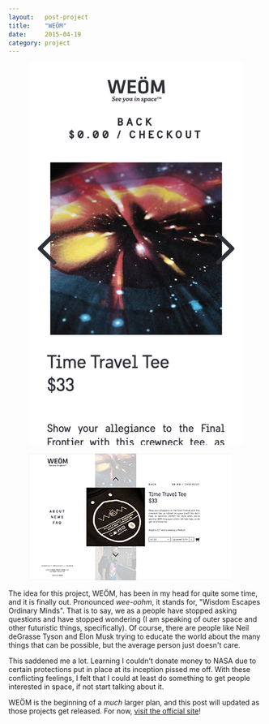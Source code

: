 ```yaml
---
layout:   post-project
title:    "WEÖM"
date:     2015-04-19
category: project
---
```


<div class="l-wrap">
  <figure class="project__iphone">
    <img src="/images/projects/weom/iphone-01.jpg"/>
  </figure>

  <figure class="project__macbook">
    <img src="/images/projects/weom/desktop-02.jpg"/>
  </figure>
</div>

The idea for this project, WEÖM, has been in my head for quite some time, and it is finally out. Pronounced *wee-oohm*, it stands for, "Wisdom Escapes Ordinary Minds". That is to say, we as a people have stopped asking questions and have stopped wondering (I am speaking of outer space and other futuristic things, specifically). Of course, there are people like Neil deGrasse Tyson and Elon Musk trying to educate the world about the many things that can be possible, but the average person just doesn't care.

This saddened me a lot. Learning I couldn't donate money to NASA due to certain protections put in place at its inception pissed me off. With these conflicting feelings, I felt that I could at least do something to get people interested in space, if not start talking about it.

WEÖM is the beginning of a *much* larger plan, and this post will updated as those projects get released. For now, [visit the official site](https://xn--wem-tna.com)!
